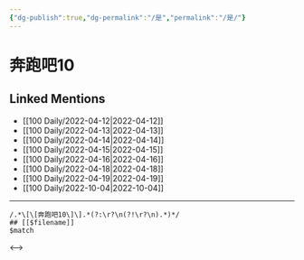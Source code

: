 ```yaml
---
{"dg-publish":true,"dg-permalink":"/是","permalink":"/是/"}
---
```


# 奔跑吧10

## Linked Mentions
- [[100 Daily/2022-04-12\|2022-04-12]]
- [[100 Daily/2022-04-13\|2022-04-13]]
- [[100 Daily/2022-04-14\|2022-04-14]]
- [[100 Daily/2022-04-15\|2022-04-15]]
- [[100 Daily/2022-04-16\|2022-04-16]]
- [[100 Daily/2022-04-18\|2022-04-18]]
- [[100 Daily/2022-04-19\|2022-04-19]]
- [[100 Daily/2022-10-04\|2022-10-04]]


---

```expander
/.*\[\[奔跑吧10\]\].*(?:\r?\n(?!\r?\n).*)*/
## [[$filename]]
$match
```

<-->
